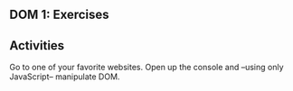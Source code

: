## DOM 1: Exercises

## Activities

Go to one of your favorite websites. Open up the console and –using only JavaScript– manipulate DOM.

